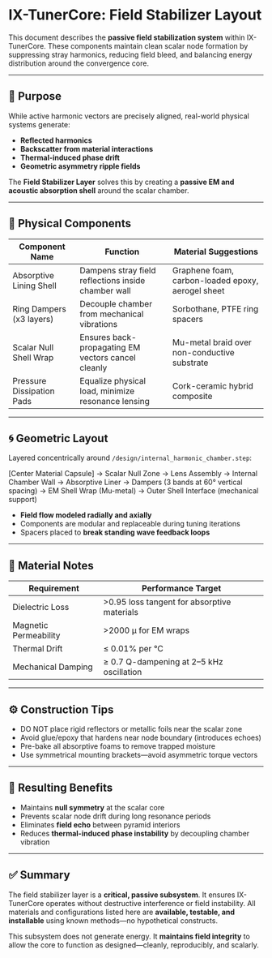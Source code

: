 # IX-TunerCore: Field Stabilizer Layout

This document describes the **passive field stabilization system** within IX-TunerCore. These components maintain clean scalar node formation by suppressing stray harmonics, reducing field bleed, and balancing energy distribution around the convergence core.

---

## 🧲 Purpose

While active harmonic vectors are precisely aligned, real-world physical systems generate:

- **Reflected harmonics**
- **Backscatter from material interactions**
- **Thermal-induced phase drift**
- **Geometric asymmetry ripple fields**

The **Field Stabilizer Layer** solves this by creating a **passive EM and acoustic absorption shell** around the scalar chamber.

---

## 🧱 Physical Components

| Component Name           | Function                                              | Material Suggestions                              |
|--------------------------|--------------------------------------------------------|---------------------------------------------------|
| Absorptive Lining Shell  | Dampens stray field reflections inside chamber wall    | Graphene foam, carbon-loaded epoxy, aerogel sheet|
| Ring Dampers (x3 layers) | Decouple chamber from mechanical vibrations            | Sorbothane, PTFE ring spacers                     |
| Scalar Null Shell Wrap   | Ensures back-propagating EM vectors cancel cleanly     | Mu-metal braid over non-conductive substrate      |
| Pressure Dissipation Pads| Equalize physical load, minimize resonance lensing     | Cork-ceramic hybrid composite                     |

---

## 🌀 Geometric Layout

Layered concentrically around `/design/internal_harmonic_chamber.step`:

[Center Material Capsule]
→ Scalar Null Zone
→ Lens Assembly
→ Internal Chamber Wall
→ Absorptive Liner
→ Dampers (3 bands at 60° vertical spacing)
→ EM Shell Wrap (Mu-metal)
→ Outer Shell Interface (mechanical support)


- **Field flow modeled radially and axially**  
- Components are modular and replaceable during tuning iterations  
- Spacers placed to **break standing wave feedback loops**

---

## 🔬 Material Notes

| Requirement            | Performance Target                           |
|------------------------|----------------------------------------------|
| Dielectric Loss        | >0.95 loss tangent for absorptive materials  |
| Magnetic Permeability  | >2000 µ for EM wraps                         |
| Thermal Drift          | ≤ 0.01% per °C                               |
| Mechanical Damping     | ≥ 0.7 Q-dampening at 2–5 kHz oscillation     |

---

## ⚙️ Construction Tips

- DO NOT place rigid reflectors or metallic foils near the scalar zone  
- Avoid glue/epoxy that hardens near node boundary (introduces echoes)  
- Pre-bake all absorptive foams to remove trapped moisture  
- Use symmetrical mounting brackets—avoid asymmetric torque vectors  

---

## 🧠 Resulting Benefits

- Maintains **null symmetry** at the scalar core  
- Prevents scalar node drift during long resonance periods  
- Eliminates **field echo** between pyramid interiors  
- Reduces **thermal-induced phase instability** by decoupling chamber vibration  

---

## ✅ Summary

The field stabilizer layer is a **critical, passive subsystem**. It ensures IX-TunerCore operates without destructive interference or field instability. All materials and configurations listed here are **available, testable, and installable** using known methods—no hypothetical constructs.

This subsystem does not generate energy. It **maintains field integrity** to allow the core to function as designed—cleanly, reproducibly, and scalarly.

